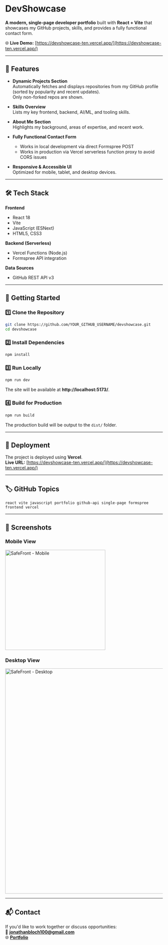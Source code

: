 # DevShowcase

**A modern, single-page developer portfolio** built with **React + Vite** that showcases my GitHub projects, skills, and provides a fully functional contact form.  

🌐 **Live Demo:** [https://devshowcase-ten.vercel.app/](https://devshowcase-ten.vercel.app/)

---

## 📌 Features

- **Dynamic Projects Section**  
  Automatically fetches and displays repositories from my GitHub profile (sorted by popularity and recent updates).  
  Only non-forked repos are shown.

- **Skills Overview**  
  Lists my key frontend, backend, AI/ML, and tooling skills.

- **About Me Section**  
  Highlights my background, areas of expertise, and recent work.

- **Fully Functional Contact Form**  
  - Works in local development via direct Formspree POST  
  - Works in production via Vercel serverless function proxy to avoid CORS issues

- **Responsive & Accessible UI**  
  Optimized for mobile, tablet, and desktop devices.

---

## 🛠️ Tech Stack

**Frontend**
- React 18
- Vite
- JavaScript (ESNext)
- HTML5, CSS3

**Backend (Serverless)**
- Vercel Functions (Node.js)
- Formspree API integration

**Data Sources**
- GitHub REST API v3

---

## 🚀 Getting Started

### 1️⃣ Clone the Repository
```bash
git clone https://github.com/YOUR_GITHUB_USERNAME/devshowcase.git
cd devshowcase
```

### 2️⃣ Install Dependencies
```bash
npm install
```

### 3️⃣ Run Locally
```bash
npm run dev
```
The site will be available at **http://localhost:5173/**.

### 4️⃣ Build for Production
```bash
npm run build
```
The production build will be output to the `dist/` folder.

---

## 📄 Deployment

The project is deployed using **Vercel**.  
**Live URL:** [https://devshowcase-ten.vercel.app/](https://devshowcase-ten.vercel.app/)

---

## 🏷️ GitHub Topics

```
react vite javascript portfolio github-api single-page formspree frontend vercel
```

---

## 📸 Screenshots
### Mobile View
<img src="public/screenshot-mobile.png" alt="SafeFront - Mobile" width="320"/>

### Desktop View
<img src="public/screenshot-desktop.png" alt="SafeFront - Desktop" width="720"/>

---

## 📬 Contact

If you'd like to work together or discuss opportunities:  
📧 **jonathanbloch100@gmail.com**  
🌐 **[Portfolio](https://devshowcase-ten.vercel.app/)**